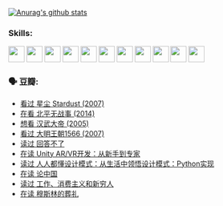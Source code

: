 
[![Anurag's github stats](https://github-readme-stats.vercel.app/api?username=w940853815)](https://github.com/anuraghazra/github-readme-stats)

### Skills:

<code><img height="32" src="https://cdn.jsdelivr.net/npm/simple-icons@v5/icons/python.svg"></code>
<code><img height="32" src="https://cdn.jsdelivr.net/npm/simple-icons@v5/icons/javascript.svg"></code>
<code><img height="32" src="https://cdn.jsdelivr.net/npm/simple-icons@v5/icons/django.svg"></code>
<code><img height="32" src="https://cdn.jsdelivr.net/npm/simple-icons@v5/icons/flask.svg"></code>
<code><img height="32" src="https://cdn.jsdelivr.net/npm/simple-icons@v5/icons/vuetify.svg"></code>
<code><img height="32" src="https://cdn.jsdelivr.net/npm/simple-icons@v5/icons/git.svg"></code>
<code><img height="32" src="https://cdn.jsdelivr.net/npm/simple-icons@v5/icons/docker.svg"></code>
<code><img height="32" src="https://cdn.jsdelivr.net/npm/simple-icons@v5/icons/postgresql.svg"></code>
<code><img height="32" src="https://cdn.jsdelivr.net/npm/simple-icons@v5/icons/elasticsearch.svg"></code>
<code><img height="32" src="https://cdn.jsdelivr.net/npm/simple-icons@v5/icons/macos.svg"></code>
<code><img height="32" src="https://cdn.jsdelivr.net/npm/simple-icons@v5/icons/linux.svg"></code>

### 🗣 豆瓣:

<!-- DOUBAN-ACTIVITIES:START -->
- [看过 星尘 Stardust‎ (2007)](https://www.douban.com/people/136069238/status/3822692117/?_i=49213631)
- [在看 北平无战事‎ (2014)](https://www.douban.com/people/136069238/status/3821449886/?_i=49213631)
- [想看 汉武大帝‎ (2005)](https://www.douban.com/people/136069238/status/3821405621/?_i=49213631)
- [看过 大明王朝1566‎ (2007)](https://www.douban.com/people/136069238/status/3821396719/?_i=49213631)
- [读过 回答不了](https://www.douban.com/people/136069238/status/3812155932/?_i=49213631)
- [在读 Unity AR/VR开发：从新手到专家](https://www.douban.com/people/136069238/status/3810864648/?_i=49213631)
- [读过 人人都懂设计模式：从生活中领悟设计模式：Python实现](https://www.douban.com/people/136069238/status/3806334005/?_i=49213631)
- [在读 论中国](https://www.douban.com/people/136069238/status/3805671678/?_i=49213631)
- [读过 工作、消费主义和新穷人](https://www.douban.com/people/136069238/status/3803834644/?_i=49213631)
- [在读 穆斯林的葬礼](https://www.douban.com/people/136069238/status/3802824932/?_i=49213631)
<!-- DOUBAN-ACTIVITIES:END -->
<!--
**w940853815/w940853815** is a ✨ _special_ ✨ repository because its `README.md` (this file) appears on your GitHub profile.

Here are some ideas to get you started:

- 🔭 I’m currently working on ...
- 🌱 I’m currently learning ...
- 👯 I’m looking to collaborate on ...
- 🤔 I’m looking for help with ...
- 💬 Ask me about ...
- 📫 How to reach me: ...
- 😄 Pronouns: ...
- ⚡ Fun fact: ...
-->
